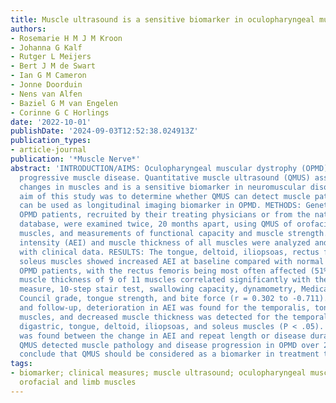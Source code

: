```yaml
---
title: Muscle ultrasound is a sensitive biomarker in oculopharyngeal muscular dystrophy
authors:
- Rosemarie H M J M Kroon
- Johanna G Kalf
- Rutger L Meijers
- Bert J M de Swart
- Ian G M Cameron
- Jonne Doorduin
- Nens van Alfen
- Baziel G M van Engelen
- Corinne G C Horlings
date: '2022-10-01'
publishDate: '2024-09-03T12:52:38.024913Z'
publication_types:
- article-journal
publication: '*Muscle Nerve*'
abstract: 'INTRODUCTION/AIMS: Oculopharyngeal muscular dystrophy (OPMD) is a late-onset,
  progressive muscle disease. Quantitative muscle ultrasound (QMUS) assesses structural
  changes in muscles and is a sensitive biomarker in neuromuscular disorders. Our
  aim of this study was to determine whether QMUS can detect muscle pathology and
  can be used as longitudinal imaging biomarker in OPMD. METHODS: Genetically confirmed
  OPMD patients, recruited by their treating physicians or from the national neuromuscular
  database, were examined twice, 20 months apart, using QMUS of orofacial and limb
  muscles, and measurements of functional capacity and muscle strength. Absolute echo
  intensity (AEI) and muscle thickness of all muscles were analyzed and correlated
  with clinical data. RESULTS: The tongue, deltoid, iliopsoas, rectus femoris, and
  soleus muscles showed increased AEI at baseline compared with normal values in 43
  OPMD patients, with the rectus femoris being most often affected (51%).The AEI and
  muscle thickness of 9 of 11 muscles correlated significantly with the motor function
  measure, 10-step stair test, swallowing capacity, dynamometry, Medical Research
  Council grade, tongue strength, and bite force (r = 0.302 to -0.711). Between baseline
  and follow-up, deterioration in AEI was found for the temporalis, tongue, and deltoid
  muscles, and decreased muscle thickness was detected for the temporalis, masseter,
  digastric, tongue, deltoid, iliopsoas, and soleus muscles (P < .05). No relation
  was found between the change in AEI and repeat length or disease duration. DISCUSSION:
  QMUS detected muscle pathology and disease progression in OPMD over 20 months. We
  conclude that QMUS should be considered as a biomarker in treatment trials.'
tags:
- biomarker; clinical measures; muscle ultrasound; oculopharyngeal muscular dystrophy;
  orofacial and limb muscles
---
```

